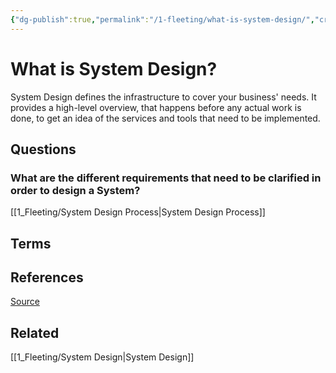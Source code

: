 ```yaml
---
{"dg-publish":true,"permalink":"/1-fleeting/what-is-system-design/","created":"2023-09-07T06:06:46.657-05:00","updated":"2023-09-07T07:50:44.926-05:00"}
---
```


# What is System Design?
System Design defines the infrastructure to cover your business' needs. It provides a high-level overview, that happens before any actual work is done, to get an idea of the 
services and tools that need to be implemented. 
## Questions
### What are the different requirements that need to be clarified in order to design a System?
[[1_Fleeting/System Design Process\|System Design Process]]

## Terms
## References
[Source](https://github.com/karanpratapsingh/system-design#what-is-system-design)
## Related
[[1_Fleeting/System Design\|System Design]]